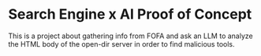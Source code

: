 # Search Engine x AI Proof of Concept
This is a project about gathering info from FOFA and ask an LLM to analyze the HTML body of the open-dir server in order to find malicious tools.
